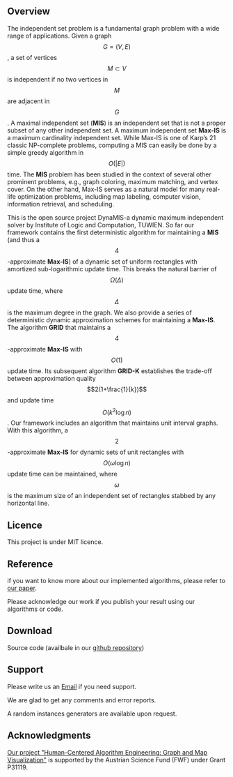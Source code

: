 <script src="https://cdn.mathjax.org/mathjax/latest/MathJax.js?config=TeX-AMS-MML_HTMLorMML" type="text/javascript"></script>


## Overview

The independent set problem is a fundamental graph problem with a wide range of applications. Given a graph $$G = (V, E)$$, a set of vertices $$M \subset V$$ is independent if no two vertices in $$M$$ are adjacent in $$G$$. A maximal independent set (**MIS**) is an independent set that
is not a proper subset of any other independent set. A maximum independent set **Max-IS** is a maximum cardinality independent set. While Max-IS is one of Karp’s 21 classic NP-complete problems, computing a MIS can easily be done by a simple greedy algorithm in
$$O(|E|)$$ time. The **MIS** problem has been studied in the context of several other prominent
problems, e.g., graph coloring, maximum matching, and vertex cover. On the
other hand, Max-IS serves as a natural model for many real-life optimization problems,
including map labeling, computer vision, information retrieval, and scheduling.


This is the open source project DynaMIS-a dynamic maximum independent solver by Institute of Logic and Computation, TUWIEN.
So far our framework contains the first deterministic algorithm for maintaining a **MIS** (and thus a $$4$$-approximate **Max-IS**) of a dynamic set of uniform rectangles with amortized sub-logarithmic update time. This breaks the natural barrier of $$\Omega(\Delta)$$ update time, where $$\Delta$$ is the maximum degree in the graph. We also provide a series of deterministic dynamic approximation schemes for maintaining a **Max-IS**. The algorithm **GRID** that maintains a $$4$$-approximate **Max-IS** with $$O(1)$$ update time. Its subsequent algorithm **GRID-K** establishes the trade-off between approximation quality $$2(1+\frac{1}{k})$$ and update time  $$O(k^2\log n)$$. Our framework includes an algorithm that maintains unit interval graphs. With this algorithm,  a $$2$$-approximate **Max-IS** for dynamic sets of unit rectangles with $$O(\omega \log n)$$ update time can be maintained, where $$\omega$$ is the maximum size of an independent set of rectangles stabbed by any horizontal line.  

## Licence

This project is under MIT licence. 
## Reference
if you want to know more about our implemented algorithms, please refer to [our paper](https://arxiv.org/abs/2002.07611). 

Please acknowledge our work if you publish your result using our algorithms or code.

## Download
Source code (availbale in our [github repository](https://github.com/GPLi-TUWIEN/dynaMIS))

## Support
Please write us an [Email](guangping@ac.tuwien.ac.at) if you need support.

We are glad to get any comments and error reports.

A random instances generators are available upon request.
## Acknowledgments
[Our project "Human-Centered Algorithm Engineering: Graph and Map Visualization"](https://www.ac.tuwien.ac.at/research/humalgo/) is supported by the Austrian Science Fund (FWF) under Grant P31119.
